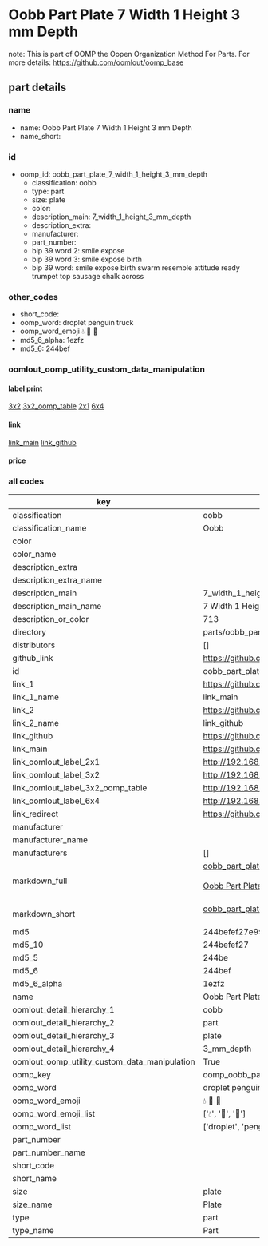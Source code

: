 # Oobb Part Plate 7 Width 1 Height 3 mm Depth  

note: This is part of OOMP the Oopen Organization Method For Parts. For more details: https://github.com/oomlout/oomp_base

##  part details
  







### name
* name: Oobb Part Plate 7 Width 1 Height 3 mm Depth
* name_short: 
### id
* oomp_id: oobb_part_plate_7_width_1_height_3_mm_depth
  * classification: oobb
  * type: part
  * size: plate
  * color: 
  * description_main: 7_width_1_height_3_mm_depth
  * description_extra: 
  * manufacturer: 
  * part_number: 
  * bip 39 word 2: smile expose
  * bip 39 word 3: smile expose birth
  * bip 39 word: smile expose birth swarm resemble attitude ready trumpet top sausage chalk across

### other_codes
* short_code: 
* oomp_word: droplet penguin truck
* oomp_word_emoji :droplet: :penguin: :truck:
* md5_6_alpha: 1ezfz
* md5_6: 244bef






### oomlout_oomp_utility_custom_data_manipulation
#### label print
[3x2](http://192.168.1.245:1112/?label=oomp%201ezfz)
[3x2_oomp_table](http://192.168.1.108:1112/?label=oomp%201ezfz)
[2x1](http://192.168.1.242:1112/?label=oomp%201ezfz)
[6x4](http://192.168.1.55:1112/?label=oomp%201ezfz)    

#### link

[link_main](https://github.com/oomlout/oomlout_oomp_version_1_messy/tree/main/parts/oobb_part_plate_7_width_1_height_3_mm_depth) [link_github](https://github.com/oomlout/oomlout_oomp_version_1_messy/tree/main/parts/oobb_part_plate_7_width_1_height_3_mm_depth)                             

#### price







### all codes 
| key | value |  
| --- | --- |  
| classification | oobb |  
| classification_name | Oobb |  
| color |  |  
| color_name |  |  
| description_extra |  |  
| description_extra_name |  |  
| description_main | 7_width_1_height_3_mm_depth |  
| description_main_name | 7 Width 1 Height 3 mm Depth |  
| description_or_color | 713 |  
| directory | parts/oobb_part_plate_7_width_1_height_3_mm_depth |  
| distributors | [] |  
| github_link | https://github.com/oomlout/oomlout_oomp_part_src/tree/main/parts/oobb_part_plate_7_width_1_height_3_mm_depth |  
| id | oobb_part_plate_7_width_1_height_3_mm_depth |  
| link_1 | https://github.com/oomlout/oomlout_oomp_version_1_messy/tree/main/parts/oobb_part_plate_7_width_1_height_3_mm_depth |  
| link_1_name | link_main |  
| link_2 | https://github.com/oomlout/oomlout_oomp_version_1_messy/tree/main/parts/oobb_part_plate_7_width_1_height_3_mm_depth |  
| link_2_name | link_github |  
| link_github | https://github.com/oomlout/oomlout_oomp_version_1_messy/tree/main/parts/oobb_part_plate_7_width_1_height_3_mm_depth |  
| link_main | https://github.com/oomlout/oomlout_oomp_version_1_messy/tree/main/parts/oobb_part_plate_7_width_1_height_3_mm_depth |  
| link_oomlout_label_2x1 | http://192.168.1.242:1112/?label=oomp%201ezfz |  
| link_oomlout_label_3x2 | http://192.168.1.245:1112/?label=oomp%201ezfz |  
| link_oomlout_label_3x2_oomp_table | http://192.168.1.108:1112/?label=oomp%201ezfz |  
| link_oomlout_label_6x4 | http://192.168.1.55:1112/?label=oomp%201ezfz |  
| link_redirect | https://github.com/oomlout/oomlout_oomp_version_1_messy/tree/main/parts/oobb_part_plate_7_width_1_height_3_mm_depth |  
| manufacturer |  |  
| manufacturer_name |  |  
| manufacturers | [] |  
| markdown_full | [oobb_part_plate_7_width_1_height_3_mm_depth](none)<br>[](none)<br>[Oobb Part Plate 7 Width 1 Height 3 Mm Depth](none)<br><br> |  
| markdown_short | [oobb_part_plate_7_width_1_height_3_mm_depth](none)<br><br> |  
| md5 | 244befef27e996583adbadb62d542e65 |  
| md5_10 | 244befef27 |  
| md5_5 | 244be |  
| md5_6 | 244bef |  
| md5_6_alpha | 1ezfz |  
| name | Oobb Part Plate 7 Width 1 Height 3 mm Depth |  
| oomlout_detail_hierarchy_1 | oobb |  
| oomlout_detail_hierarchy_2 | part |  
| oomlout_detail_hierarchy_3 | plate |  
| oomlout_detail_hierarchy_4 | 3_mm_depth |  
| oomlout_oomp_utility_custom_data_manipulation | True |  
| oomp_key | oomp_oobb_part_plate_7_width_1_height_3_mm_depth |  
| oomp_word | droplet penguin truck |  
| oomp_word_emoji | :droplet: :penguin: :truck: |  
| oomp_word_emoji_list | [':droplet:', ':penguin:', ':truck:'] |  
| oomp_word_list | ['droplet', 'penguin', 'truck'] |  
| part_number |  |  
| part_number_name |  |  
| short_code |  |  
| short_name |  |  
| size | plate |  
| size_name | Plate |  
| type | part |  
| type_name | Part |  
